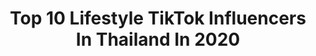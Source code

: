 ---
title: Top 10 Lifestyle TikTok Influencers In Thailand In 2020
description: >-
  Find top lifestyle TikTok influencers in Thailand in 2020. Most popular hashtags: #foryou #thailand #tiktokthailand #lifestyle.
platform: TikTok
hits: 8
text_top: Discover the best TikTok accounts on inBeat.
text_bottom: inBeat has 8 TikTok influencers like this in Thailand for you to work with.
profiles:
  - username: "mikimisasaki"
    fullname: >-
      Misasaki
    bio: >-
      Misasaki กับ คุณฟูจีจี้ Lifestyle ประจำวัน 💕
    location: "Thailand"
    followers: 44900
    engagement: 899
    commentsToLikes: 0.161148
    id: ckcp9jl5dednv0j23i5y4anmm
    verified: false
    hashtags: "#misasakifood, #misasakipets, #pet, #food"
  - username: "lifestyle2266"
    fullname: >-
      FutureWare Lifestyle
    bio: >-
      ขอบคุณที่ติดตามนะครับ❤️ Line: @918pshja FB: Future Ware Lifestyle
    location: "Thailand"
    followers: 531200
    engagement: 1123
    commentsToLikes: 0.003177
    id: ck81s6b5dqaob0j78kfsnmizo
    verified: false
    hashtags: "#life, #tiktokthailand, #justforfun, #futurewarelifestyle"
  - username: "happykulchaya"
    fullname: >-
      happykulchaya
    bio: >-
      Cooking / Lifestyle สูตรอาหารเด็ดๆมาใหม่ทุกวัน อัพเดทที่ไอจี @happykulchaya ค่ะ
    location: "Thailand"
    followers: 233600
    engagement: 527
    commentsToLikes: 0.002984
    id: ckcj1q2063zf10j235obnadmd
    verified: false
    hashtags: "#debearexpress, #markrinchocolate, #philipssmartairfryer, #pancake"
  - username: "sergebrazen"
    fullname: >-
      Sergee Boy
    bio: >-
      Living in Thailand. Video creator and photographer 😼. Personal travel diaries
    location: "Thailand"
    followers: 9144
    engagement: 240
    commentsToLikes: 0.018379
    id: ckcdgqwvp789x0j23e21wef89
    verified: false
    hashtags: "#krabi, #lifeisgood, #travelvlog, #thailand"
  - username: "ig.chicheda.ch"
    fullname: >-
      ig : Chicheda.ch
    bio: >-
      IG : chicheda.ch
    location: "Thailand"
    followers: 24400
    engagement: 1437
    commentsToLikes: 0.017298
    id: ckbqdfd7yzdsy0j237tpczhqo
    verified: false
    hashtags: "#burgerking, #badminton, #ilovebadminton, #covid19"
  - username: "simondoh"
    fullname: >-
      Jimmy🕕⚽️🏈🇨🇲2🇹🇭
    bio: >-
      Have fun creating fun. We just do what we do!!! IG: Jimmy_method_man
    location: "Thailand"
    followers: 65900
    engagement: 387
    commentsToLikes: 0.044816
    id: ckdnmgj85jo6p0j231za98ppy
    verified: false
    hashtags: "#fyp, #life, #voice, #love"
  - username: "anne....liza"
    fullname: >-
      Ana Liza 🧜‍♀️
    bio: >-
      🌊 Island Life 🏡 : From 🇵🇭 ♥️ Living in 🇹🇭 📍Currently in the UK 🇬🇧
    location: "Thailand"
    followers: 2653
    engagement: 373
    commentsToLikes: 0.027431
    id: ckb9q6xvelrz80j23rq43rdcy
    verified: false
    hashtags: "#sunny, #travel, #kohsamed, #beachvibes"
  - username: "herryharis"
    fullname: >-
      HarisHussain
    bio: >-
      I’m Haris Hussain. Nickname HERRY From Pakistan In Thailand In relationship👫❤️
    location: "Thailand"
    followers: 60500
    engagement: 530
    commentsToLikes: 0.012265
    id: ck9gkooiikm6k0j78yrxcmd2k
    verified: false
    hashtags: "#bangkok, #foryou, #trending, #amazingthailand"
---